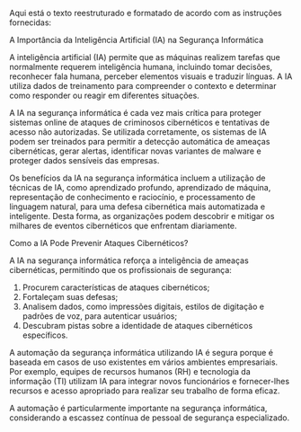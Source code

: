 Aqui está o texto reestruturado e formatado de acordo com as instruções fornecidas:

A Importância da Inteligência Artificial (IA) na Segurança Informática

A inteligência artificial (IA) permite que as máquinas realizem tarefas que normalmente requerem inteligência humana, incluindo tomar decisões, reconhecer fala humana, perceber elementos visuais e traduzir línguas. A IA utiliza dados de treinamento para compreender o contexto e determinar como responder ou reagir em diferentes situações.

A IA na segurança informática é cada vez mais crítica para proteger sistemas online de ataques de criminosos cibernéticos e tentativas de acesso não autorizadas. Se utilizada corretamente, os sistemas de IA podem ser treinados para permitir a detecção automática de ameaças cibernéticas, gerar alertas, identificar novas variantes de malware e proteger dados sensíveis das empresas.

Os benefícios da IA na segurança informática incluem a utilização de técnicas de IA, como aprendizado profundo, aprendizado de máquina, representação de conhecimento e raciocínio, e processamento de linguagem natural, para uma defesa cibernética mais automatizada e inteligente. Desta forma, as organizações podem descobrir e mitigar os milhares de eventos cibernéticos que enfrentam diariamente.

Como a IA Pode Prevenir Ataques Cibernéticos?

A IA na segurança informática reforça a inteligência de ameaças cibernéticas, permitindo que os profissionais de segurança:

1. Procurem características de ataques cibernéticos;
2. Fortaleçam suas defesas;
3. Analisem dados, como impressões digitais, estilos de digitação e padrões de voz, para autenticar usuários;
4. Descubram pistas sobre a identidade de ataques cibernéticos específicos.

A automação da segurança informática utilizando IA é segura porque é baseada em casos de uso existentes em vários ambientes empresariais. Por exemplo, equipes de recursos humanos (RH) e tecnologia da informação (TI) utilizam IA para integrar novos funcionários e fornecer-lhes recursos e acesso apropriado para realizar seu trabalho de forma eficaz.

A automação é particularmente importante na segurança informática, considerando a escassez contínua de pessoal de segurança especializado.
